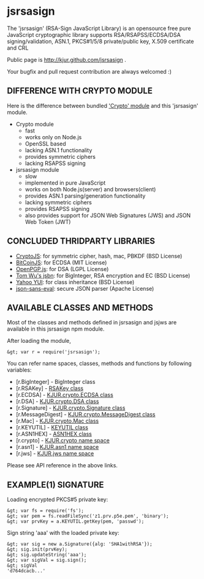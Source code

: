jsrsasign
=========

The 'jsrsasign' (RSA-Sign JavaScript Library) is an opensource free pure JavaScript cryptographic library supports RSA/RSAPSS/ECDSA/DSA signing/validation, ASN.1, PKCS#1/5/8 private/public key, X.509 certificate and CRL

Public page is http://kjur.github.com/jsrsasign .

Your bugfix and pull request contribution are always welcomed :)

DIFFERENCE WITH CRYPTO MODULE
-----------------------------

Here is the difference between bundled ['Crypto' module](http://nodejs.org/api/crypto.html) 
and this 'jsrsasign' module.

- Crypto module
    - fast
    - works only on Node.js
    - OpenSSL based
    - lacking ASN.1 functionality
    - provides symmetric ciphers
    - lacking RSAPSS signing
- jsrsasign module
    - slow
    - implemented in pure JavaScript
    - works on both Node.js(server) and browsers(client)
    - provides ASN.1 parsing/generation functionality
    - lacking symmetric ciphers
    - provides RSAPSS signing
    - also provides support for JSON Web Signatures (JWS) and JSON Web Token (JWT)

CONCLUDED THRIDPARTY LIBRARIES
------------------------------

- [CryptoJS](https://code.google.com/p/crypto-js/): for symmetric cipher, hash, mac, PBKDF (BSD License)
- [BitCoinJS](http://bitcoinjs.org/): for ECDSA (MIT License)
- [OpenPGP.js](http://openpgpjs.org/): for DSA (LGPL License)
- [Tom Wu's jsbn](http://www-cs-students.stanford.edu/~tjw/jsbn/): for BigInteger, RSA encryption and EC (BSD License)
- [Yahoo YUI](http://yuilibrary.com/): for class inheritance (BSD License)
- [json-sans-eval](https://code.google.com/p/json-sans-eval/): secure JSON parser (Apache License)

AVAILABLE CLASSES AND METHODS
-----------------------------

Most of the classes and methods defined in jsrsasign and jsjws are
available in this jsrsasign npm module.

After loading the module,

    &gt; var r = require('jsrsasign');

You can refer name spaces, classes, methods and functions 
by following variables:

- [r.BigInteger] - BigInteger class
- [r.RSAKey] - [RSAKey class](http://kjur.github.io/jsrsasign/api/symbols/RSAKey.html)
- [r.ECDSA] - [KJUR.crypto.ECDSA class](http://kjur.github.io/jsrsasign/api/symbols/KJUR.crypto.ECDSA.html)
- [r.DSA] - [KJUR.crypto.DSA class](http://kjur.github.io/jsrsasign/api/symbols/KJUR.crypto.DSA.html)
- [r.Signature] - [KJUR.crypto.Signature class](http://kjur.github.io/jsrsasign/api/symbols/KJUR.crypto.Signature.html)
- [r.MessageDigest] - [KJUR.crypto.MessageDigest class](http://kjur.github.io/jsrsasign/api/symbols/KJUR.crypto.MessageDigest.html)
- [r.Mac] - [KJUR.crypto.Mac class](http://kjur.github.io/jsrsasign/api/symbols/KJUR.crypto.Mac.html)
- [r.KEYUTIL] - [KEYUTIL class](http://kjur.github.io/jsrsasign/api/symbols/KEYUTIL.html)
- [r.ASN1HEX] - [ASN1HEX class](http://kjur.github.io/jsrsasign/api/symbols/ASN1HEX.html)
- [r.crypto] - [KJUR.crypto name space](http://kjur.github.io/jsrsasign/api/symbols/KJUR.crypto.html)
- [r.asn1] - [KJUR.asn1 name space](http://kjur.github.io/jsrsasign/api/symbols/KJUR.asn1.html)
- [r.jws] - [KJUR.jws name space](http://kjur.github.io/jsjws/api/)

Please see API reference in the above links.

EXAMPLE(1) SIGNATURE
--------------------

Loading encrypted PKCS#5 private key:

    &gt; var fs = require('fs');
    &gt; var pem = fs.readFileSync('z1.prv.p5e.pem', 'binary');
    &gt; var prvKey = a.KEYUTIL.getKey(pem, 'passwd');

Sign string 'aaa' with the loaded private key:

    &gt; var sig = new a.Signature({alg: 'SHA1withRSA'});
    &gt; sig.init(prvKey);
    &gt; sig.updateString('aaa');
    &gt; var sigVal = sig.sign();
    &gt; sigVal
    'd764dcacb...'


